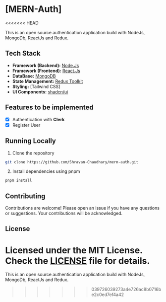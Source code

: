 # [MERN-Auth]
<<<<<<< HEAD

This is an open source authentication application build with NodeJs, MongoDb, ReactJs and Redux.

## Tech Stack

- **Framework (Backend):** [Node.Js](https://nodejs.org/en)
- **Framework (Frontend):** [React.Js](https://react.dev/)
- **DataBase:** [MongoDB](https://www.mongodb.com/)
- **State Management:** [Redux Toolkit](https://redux-toolkit.js.org/)
- **Styling:** [Tailwind CSS]
- **UI Components:** [shadcn/ui](https://ui.shadcn.com)

## Features to be implemented

- [x] Authentication with **Clerk**
- [x] Register User

## Running Locally

1. Clone the repository

```bash
git clone https://github.com/Shravan-Chaudhary/mern-auth.git
```

2. Install dependencies using pnpm

```bash
pnpm install
```

## Contributing

Contributions are welcome! Please open an issue if you have any questions or suggestions. Your contributions will be acknowledged.

## License

Licensed under the MIT License. Check the [LICENSE](./LICENSE) file for details.
=======
This is an open source authentication application build with NodeJs, MongoDb, ReactJs and Redux.
>>>>>>> 039726039273a4e726ac8b0716be2c0ed7ef4a42
